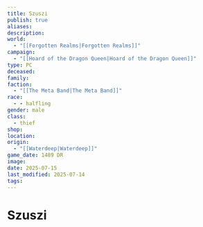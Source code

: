 ```yaml
---
title: Szuszi
publish: true
aliases: 
description: 
world:
  - "[[Forgotten Realms|Forgotten Realms]]"
campaign:
  - "[[Hoard of the Dragon Queen|Hoard of the Dragon Queen]]"
type: PC
deceased: 
family: 
faction:
  - "[[The Meta Band|The Meta Band]]"
race:
  - - halfling
gender: male
class:
  - thief
shop: 
location: 
origin:
  - "[[Waterdeep|Waterdeep]]"
game_date: 1489 DR
image: 
date: 2025-07-15
last_modified: 2025-07-14
tags: 
---
```

# Szuszi
